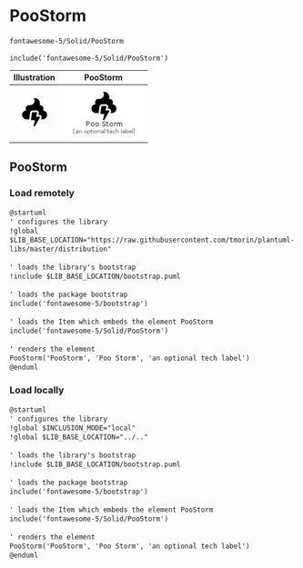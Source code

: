 # PooStorm


```text
fontawesome-5/Solid/PooStorm
```

```text
include('fontawesome-5/Solid/PooStorm')
```



| Illustration | PooStorm |
| :---: | :---: |
| ![illustration for Illustration](../../fontawesome-5/Solid/PooStorm.png) | ![illustration for PooStorm](../../fontawesome-5/Solid/PooStorm.Local.png) |




## PooStorm

### Load remotely
```plantuml
@startuml
' configures the library
!global $LIB_BASE_LOCATION="https://raw.githubusercontent.com/tmorin/plantuml-libs/master/distribution"

' loads the library's bootstrap
!include $LIB_BASE_LOCATION/bootstrap.puml

' loads the package bootstrap
include('fontawesome-5/bootstrap')

' loads the Item which embeds the element PooStorm
include('fontawesome-5/Solid/PooStorm')

' renders the element
PooStorm('PooStorm', 'Poo Storm', 'an optional tech label')
@enduml
```

### Load locally
```plantuml
@startuml
' configures the library
!global $INCLUSION_MODE="local"
!global $LIB_BASE_LOCATION="../.."

' loads the library's bootstrap
!include $LIB_BASE_LOCATION/bootstrap.puml

' loads the package bootstrap
include('fontawesome-5/bootstrap')

' loads the Item which embeds the element PooStorm
include('fontawesome-5/Solid/PooStorm')

' renders the element
PooStorm('PooStorm', 'Poo Storm', 'an optional tech label')
@enduml
```


